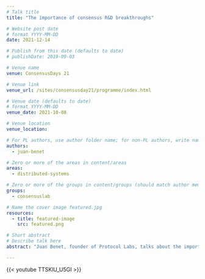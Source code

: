 ```yaml
---
# Talk title
title: "The importance of consensus R&D breakthroughs"

# Website post date
# format YYYY-MM-DD
date: 2021-12-14

# Publish from this date (defaults to date)
# publishDate: 2019-09-03

# Venue name
venue: ConsensusDays 21

# Venue link
venue_url: /sites/consensusday21/programme/index.html

# Venue date (defaults to date)
# format YYYY-MM-DD
venue_date: 2021-10-08

# Venue location
venue_location:

# For PL authors, use author folder name; for non-PL authors, write name as in paper within ""
authors:
  - juan-benet

# Zero or more of the areas in content/areas
areas:
  - distributed-systems

# Zero or more of the groups in content/groups (should match author membership)
groups:
  - consensuslab

# Name the cover image featured.jpg
resources:
  - title: featured-image
    src: featured.png

# Short abstract
# Describe talk here
abstract: "Juan Benet, founder of Protocol Labs, talks about the importance of consensus research, some of the challenges ahead, and what PL is doing to address them."

---
```



{{< youtube TTSKlU_U5GI >}}
